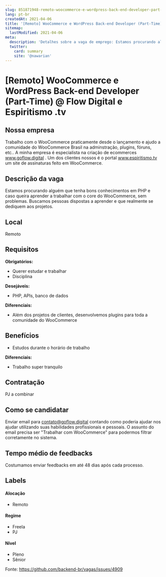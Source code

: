 ```yaml
---
slug: 851871948-remoto-woocommerce-e-wordpress-back-end-developer-part-time-at-flow-digital-e-espiritismo-tv
lang: pt-br
createdAt: 2021-04-06
title: '[Remoto] WooCommerce e WordPress Back-end Developer (Part-Time) @ Flow Digital e Espiritismo .tv - Vaga de Emprego'
sitemap:
  lastModified: 2021-04-06
meta:
  description: 'Detalhes sobre a vaga de emprego: Estamos procurando alguém que tenha bons conhecimentos em PHP e caso queira aprender a trabalhar com o core do WooCommerce, sem problemas. Buscamos pessoas dispostas a aprender e que realmente se dediquem aos projetos.'
  twitter:
    card: summary
    site: '@nawarian'
---
```


# [Remoto] WooCommerce e WordPress Back-end Developer (Part-Time) @ Flow Digital e Espiritismo .tv

## Nossa empresa

Trabalho com o WooCommerce praticamente desde o lançamento e ajudo a comunidade do WooCommerce Brasil na adminstração, plugins, fóruns, etc.. A minha empresa é especialista na criação de ecommerces www.goflow.digital . Um dos clientes nossos é o portal www.espiritismo.tv um site de assinaturas feito em WooCommerce.

## Descrição da vaga

Estamos procurando alguém que tenha bons conhecimentos em PHP e caso queira aprender a trabalhar com o core do WooCommerce, sem problemas. Buscamos pessoas dispostas a aprender e que realmente se dediquem aos projetos.

## Local

Remoto

## Requisitos

**Obrigatórios:**
- Querer estudar e trabalhar
- Disciplina

**Desejáveis:**
- PHP, APIs, banco de dados

**Diferenciais:**
- Além dos projetos de clientes, desenvolvemos plugins para toda a comunidade do WooCommerce

## Benefícios

- Estudos durante o horário de trabalho

**Diferenciais:**
- Trabalho super tranquilo

## Contratação

PJ a combinar

## Como se candidatar

Enviar email para contato@goflow.digital contando como poderia ajudar nos ajudar utilizando suas habilidades profissionais e pessoais. O assunto do email precisa ser "Trabalhar com WooCommerce" para podermos filtrar corretamente no sistema.

## Tempo médio de feedbacks

Costumamos enviar feedbacks em até 48 dias após cada processo.

## Labels

#### Alocação
- Remoto

#### Regime
- Freela
- PJ

#### Nível
- Pleno
- Sênior





Fonte: https://github.com/backend-br/vagas/issues/4909